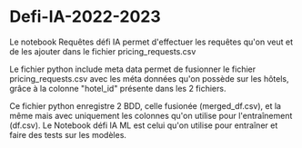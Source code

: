 # Defi-IA-2022-2023

Le notebook Requêtes défi IA permet d'effectuer les requêtes qu'on veut et de les ajouter dans le fichier pricing_requests.csv

Le fichier python include meta data permet de fusionner le fichier pricing_requests.csv avec les méta données qu'on possède sur les hôtels, grâce à la colonne "hotel_id" présente dans les 2 fichiers.

Ce fichier python enregistre 2 BDD, celle fusionée (merged_df.csv), et la même mais avec uniquement les colonnes qu'on utilise pour l'entraînement (df.csv).
Le Notebook défi IA ML est celui qu'on utilise pour entraîner et faire des tests sur les modèles.
